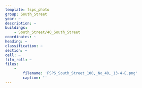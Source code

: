 ```yaml
---
template: fsps_photo
group: South_Street
year: ~
description: ~
buildings:
    - South_Street/40_South_Street
coordinates: ~
heading: ~
classification: ~
section: ~
cell: ~
film_roll: ~
files:
    -
        filename: 'FSPS_South_Street_100,_No_40,_13-4-E.png'
        caption: ''
---
```

